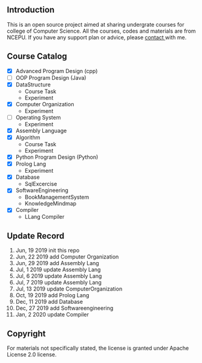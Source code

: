 ## Introduction
This is an open source project aimed at sharing undergrate courses for college of Computer Science. All the courses, codes and materials are from NCEPU. If you have any support plan or advice, please <a href="Mailto:luckychizuo@gmail.com">contact </a>with me.

## Course Catalog
- [x] Advanced Program Design (cpp)
- [ ] OOP Program Design (Java)
- [x] DataStructure
    - Course Task
    - Experiment
- [x] Computer Organization
    - Experiment
- [ ] Operating System
    - Experiment
- [x] Assembly Language
- [x] Algorithm
    - Course Task
    - Experiment
- [x] Python Program Design (Python)
- [x] Prolog Lang
    - Experiment
- [x] Database
    - SqlExcercise
- [x] SoftwareEngineering
    - BookManagementSystem
    - KnowledgeMindmap
- [x] Compiler
    - LLang Compiler

## Update Record
1. Jun, 19 2019 init this repo
2. Jun, 22 2019 add Computer Organization
3. Jun, 29 2019 add Assembly Lang
4. Jul, 1 2019 update Assembly Lang 
5. Jul, 6 2019 update Assembly Lang
6. Jul, 7 2019 update Assembly Lang
7. Jul, 13 2019 update ComputerOrganization
8. Oct, 19 2019 add Prolog Lang
9. Dec, 11 2019 add Database
10. Dec, 27 2019 add Softwareengineering
11. Jan, 2 2020 update Compiler

## Copyright
For materials not specifically stated, the license is granted under Apache License 2.0 license.

